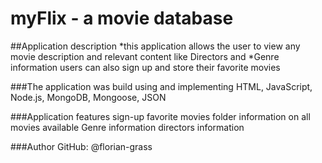 # myFlix - a movie database

##Application description
*this application allows the user to view any movie description and relevant content like Directors and *Genre information
users can also sign up and store their favorite movies


###The application was build using and implementing
HTML, JavaScript, Node.js, MongoDB, Mongoose, JSON


###Application features
sign-up
favorite movies folder
information on all movies available
Genre information
directors information


###Author
GitHub: @florian-grass
 
